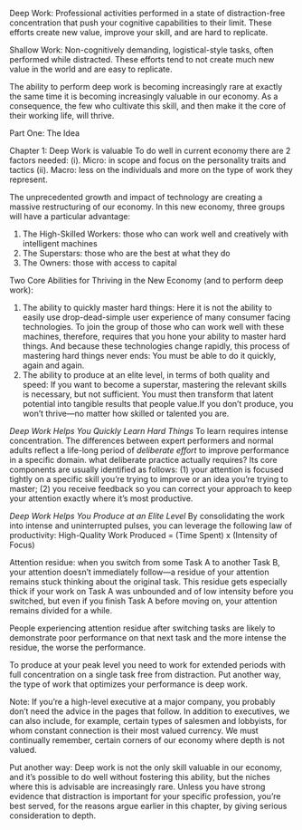 Deep Work: Professional activities performed in a state of distraction-free concentration that push your cognitive capabilities to their limit. These efforts create new value, improve your skill, and are hard to replicate.

Shallow Work: Non-cognitively demanding, logistical-style tasks, often performed while distracted. These efforts tend to not create much new value in the world and are easy to replicate.

The ability to perform deep work is becoming increasingly rare at exactly the same time it is becoming increasingly valuable in our economy. As a consequence, the few who cultivate this skill, and then make it the core of their working life, will thrive. 

Part One: The Idea

Chapter 1: Deep Work is valuable
To do well in current economy there are 2 factors needed:
(i). Micro: in scope and focus on the personality traits and tactics
(ii). Macro: less on the individuals and more on the type of work they represent.

The unprecedented growth and impact of technology are creating a massive restructuring of our economy. In this new economy, three groups will have a particular advantage:
1. The High-Skilled Workers: those who can work well and creatively with intelligent
machines
2. The Superstars: those who are the best at what they do
3. The Owners: those with access to capital 

Two Core Abilities for Thriving in the New Economy (and to perform deep work):
1. The ability to quickly master hard things:
Here it is not the ability to easily use drop-dead-simple user experience of many consumer facing technologies. To join the group of those who can work well with these machines, therefore, requires that you hone your ability to master hard things. And because these technologies change rapidly, this process of mastering hard things never ends: You must be able to do it quickly, again and again.
2. The ability to produce at an elite level, in terms of both quality and speed:
If you want to become a superstar, mastering the relevant skills is necessary, but not sufficient. You must then transform that latent potential into tangible results that people value.If you don’t produce, you won’t thrive—no matter how skilled or talented you are.

*Deep Work Helps You Quickly Learn Hard Things*
To learn requires intense concentration. The differences between expert performers and normal adults reflect a life-long period of *deliberate effort* to improve performance in a specific domain.
what deliberate practice actually requires? Its core components are usually identified as follows: 
(1) your attention is focused tightly on a specific skill you’re trying to improve or an idea you’re trying to master;
(2) you receive feedback so you can correct your approach to keep your attention exactly
where it’s most productive.

*Deep Work Helps You Produce at an Elite Level*
By consolidating the work into intense and uninterrupted pulses, you can leverage the following law of productivity:
    High-Quality Work Produced = (Time Spent) x (Intensity of Focus)

Attention residue: when you switch from some Task A to another Task B, your attention doesn’t immediately follow—a residue of your attention remains stuck thinking about the original task. This residue gets especially thick if your work on Task A was unbounded and of low intensity before you switched, but even if you finish Task A before moving on, your attention remains divided for a while.

People experiencing attention residue after switching tasks are likely to demonstrate poor performance on that next task and the more intense the residue, the worse the performance.

To produce at your peak level you need to work for extended periods with full concentration on a single task free from distraction. Put another way, the type of work that optimizes your performance is deep work.

Note: If you’re a high-level executive
at a major company, you probably don’t need the advice in the pages that follow. In addition to executives, we can also include, for example, certain types of salesmen and lobbyists, for whom constant connection is their most valued currency.
We must continually remember, certain corners of our economy where depth is not valued.

Put another way: Deep work is not the only skill valuable in our economy, and it’s possible to do well without fostering this ability, but the niches where this is advisable are increasingly rare. Unless you have strong evidence that distraction is important for your specific profession, you’re best served, for the reasons argue earlier in this chapter, by giving serious consideration to depth.
